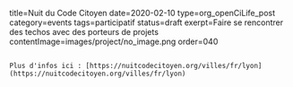 title=Nuit du Code Citoyen
date=2020-02-10
type=org_openCiLife_post
category=events
tags=participatif
status=draft
exerpt=Faire se rencontrer des techos avec des porteurs de projets
contentImage=images/project/no_image.png
order=040
~~~~~~

Plus d'infos ici : [https://nuitcodecitoyen.org/villes/fr/lyon](https://nuitcodecitoyen.org/villes/fr/lyon)